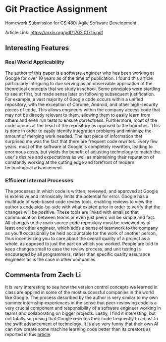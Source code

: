 # Git Practice Assignment

Homework Submission for CS 480: Agile Software Development

Article Link: https://arxiv.org/pdf/1702.01715.pdf

## Interesting Features
### Real World Applicability
The author of this paper is a software engineer who has been working at Google for over 10 years as of the time of publication. I found this article particularly intriguing to due serving as an observable application of the theoretical concepts that we study in school. Some principles were startling to see at first, but made sense later on following subsequent justification. For example, a vast majority of Google code occurs within a unified repository, with the exception of Chrome, Android, and other high-security pieces of code. This allows engineers within the company access code that may not be directly relevant to them, allowing them to easily learn from others and even run tests to ensure correctness. Furthermore, most of the code occurs at the head of the repository as opposed to the branches. This is done in order to easily identify integration problems and minimize the amount of merging work needed. The last piece of information that surprised me was the fact that there are frequent code rewrites. Every few years, most of the software at Google is completely rewritten, leading to enormous costs, but yields the benefit of adjusting technology to match the user's desires and expectations as well as maintaining their reputation of constantly working at the cutting edge and forefront of modern technological advancement.

### Efficient Internal Processes
The processes in which code is written, reviewed, and approved at Google is extensive and intrinsically limits the potential for error. Google has a multitude of web-based code review tools, enabling reviews to view the author's code side-by-side with what existed prior in order to verify that the changes will be positive. These tools are linked with email so that communication between teams or even just peers will be simple and fast. All changes to the main source code repository must be reviewed by at least one other engineer, which adds a sense of teamwork to the company as you'll occasionally be held accountable for the work of another person, thus incentivizing you to care about the overall quality of a project as a whole, as opposed to just the part on which you worked. People are told to keep changes small to ease the review process, and unit testing is encouraged by all programmers, rather than specific quality assurance engineers as is the case in other companies.


## Comments from Zach Li
It is very interesting to see how the version control concepts we learned in class are applied in some of the most successful companies in the world like Google. The process described by the author is very similar to my own summer internship experiences in the sense that peer-reviewing code is a very crucial component and responsibility of a software engineer working in teams and collaborating on bigger projects. Lastly, I find it interesting, but not totally surprising that Google rewrites their code frequently to adjust to the swift advancement of technology. It is also very funny that their own AI can now create some machine learning code better than its creators as reported in this [article](https://interestingengineering.com/googles-ai-now-creates-code-better-than-its-creators).